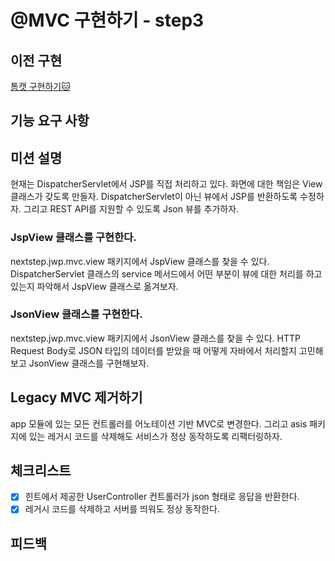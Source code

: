 # @MVC 구현하기 - step3

## 이전 구현

[톰캣 구현하기🐱](https://github.com/BETTERFUTURE4/jwp-dashboard-http)

## 기능 요구 사항

## 미션 설명

현재는 DispatcherServlet에서 JSP를 직접 처리하고 있다.
화면에 대한 책임은 View 클래스가 갖도록 만들자.
DispatcherServlet이 아닌 뷰에서 JSP를 반환하도록 수정하자.
그리고 REST API를 지원할 수 있도록 Json 뷰를 추가하자.

### JspView 클래스를 구현한다.

nextstep.jwp.mvc.view 패키지에서 JspView 클래스를 찾을 수 있다.
DispatcherServlet 클래스의 service 메서드에서 어떤 부분이 뷰에 대한 처리를 하고 있는지 파악해서 JspView 클래스로 옮겨보자.


### JsonView 클래스를 구현한다.

nextstep.jwp.mvc.view 패키지에서 JsonView 클래스를 찾을 수 있다.
HTTP Request Body로 JSON 타입의 데이터를 받았을 때 어떻게 자바에서 처리할지 고민해보고 JsonView 클래스를 구현해보자.

## Legacy MVC 제거하기

app 모듈에 있는 모든 컨트롤러를 어노테이션 기반 MVC로 변경한다.
그리고 asis 패키지에 있는 레거시 코드를 삭제해도 서비스가 정상 동작하도록 리팩터링하자.

## 체크리스트

- [x] 힌트에서 제공한 UserController 컨트롤러가 json 형태로 응답을 반환한다.
- [x] 레거시 코드를 삭제하고 서버를 띄워도 정상 동작한다.

## 피드백
